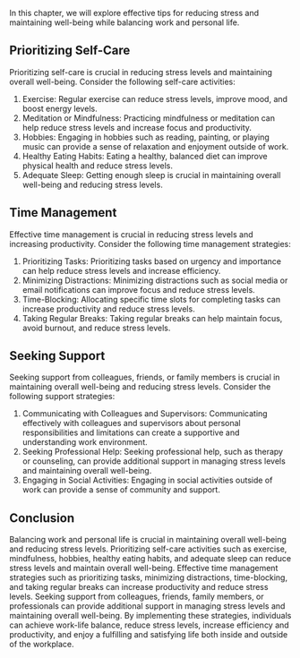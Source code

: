 
In this chapter, we will explore effective tips for reducing stress and maintaining well-being while balancing work and personal life.

Prioritizing Self-Care
----------------------

Prioritizing self-care is crucial in reducing stress levels and maintaining overall well-being. Consider the following self-care activities:

1. Exercise: Regular exercise can reduce stress levels, improve mood, and boost energy levels.
2. Meditation or Mindfulness: Practicing mindfulness or meditation can help reduce stress levels and increase focus and productivity.
3. Hobbies: Engaging in hobbies such as reading, painting, or playing music can provide a sense of relaxation and enjoyment outside of work.
4. Healthy Eating Habits: Eating a healthy, balanced diet can improve physical health and reduce stress levels.
5. Adequate Sleep: Getting enough sleep is crucial in maintaining overall well-being and reducing stress levels.

Time Management
---------------

Effective time management is crucial in reducing stress levels and increasing productivity. Consider the following time management strategies:

1. Prioritizing Tasks: Prioritizing tasks based on urgency and importance can help reduce stress levels and increase efficiency.
2. Minimizing Distractions: Minimizing distractions such as social media or email notifications can improve focus and reduce stress levels.
3. Time-Blocking: Allocating specific time slots for completing tasks can increase productivity and reduce stress levels.
4. Taking Regular Breaks: Taking regular breaks can help maintain focus, avoid burnout, and reduce stress levels.

Seeking Support
---------------

Seeking support from colleagues, friends, or family members is crucial in maintaining overall well-being and reducing stress levels. Consider the following support strategies:

1. Communicating with Colleagues and Supervisors: Communicating effectively with colleagues and supervisors about personal responsibilities and limitations can create a supportive and understanding work environment.
2. Seeking Professional Help: Seeking professional help, such as therapy or counseling, can provide additional support in managing stress levels and maintaining overall well-being.
3. Engaging in Social Activities: Engaging in social activities outside of work can provide a sense of community and support.

Conclusion
----------

Balancing work and personal life is crucial in maintaining overall well-being and reducing stress levels. Prioritizing self-care activities such as exercise, mindfulness, hobbies, healthy eating habits, and adequate sleep can reduce stress levels and maintain overall well-being. Effective time management strategies such as prioritizing tasks, minimizing distractions, time-blocking, and taking regular breaks can increase productivity and reduce stress levels. Seeking support from colleagues, friends, family members, or professionals can provide additional support in managing stress levels and maintaining overall well-being. By implementing these strategies, individuals can achieve work-life balance, reduce stress levels, increase efficiency and productivity, and enjoy a fulfilling and satisfying life both inside and outside of the workplace.

